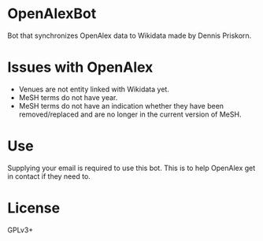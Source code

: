 # OpenAlexBot

Bot that synchronizes OpenAlex data to Wikidata made by Dennis Priskorn.

# Issues with OpenAlex

* Venues are not entity linked with Wikidata yet.
* MeSH terms do not have year.
* MeSH terms do not have an indication whether they have been removed/replaced 
  and are no longer in the current version of MeSH.

# Use
Supplying your email is required to use this bot. 
This is to help OpenAlex get in contact if they need to.

# License
GPLv3+